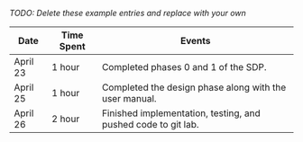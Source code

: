 *TODO: Delete these example entries and replace with your own*

| Date        | Time Spent | Events
|-------------|------------|--------------------
| April 23 | 1 hour     | Completed phases 0 and 1 of the SDP.
| April 25 | 1 hour | Completed the design phase along with the user manual.
| April 26 | 2 hour     | Finished implementation, testing, and pushed code to git lab.
